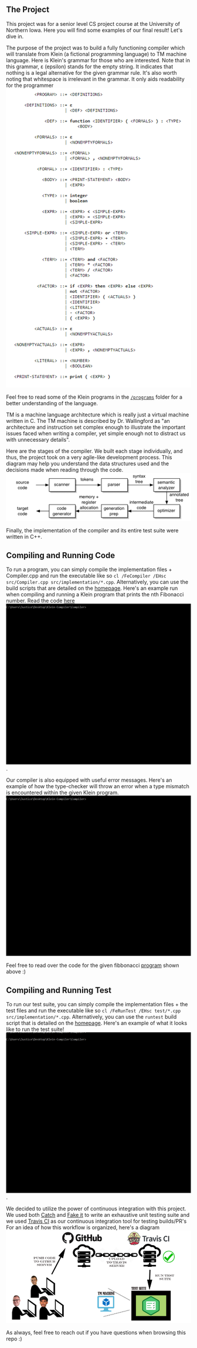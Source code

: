 ## The Project
This project was for a senior level CS project course at the University of Northern Iowa. Here you will find some examples of our final result! Let's dive in.

The purpose of the project was to build a fully functioning compiler which will translate from Klein (a fictional programming language) to TM machine language. Here is Klein's grammar for those who are interested. Note that in this grammar, ε (epsilon) stands for the empty string. It indicates that nothing is a legal alternative for the given grammar rule. It's also worth noting that whitespace is irrelevant in the grammar. It only aids readability for the programmer![language grammar](grammar.png)

Feel free to read some of the Klein programs in the [`/programs`](..//Compiler/programs) folder for a better understanding of the language.

TM is a machine language architecture which is really just a virtual machine written in C. The TM machine is described by Dr. Wallingford as "an architecture and instruction set complex enough to illustrate the important issues faced when writing a compiler, yet simple enough not to distract us with unnecessary details".

Here are the stages of the compiler. We built each stage individually, and thus, the project took on a very agile-like development process. This diagram may help you understand the data structures used and the decisions made when reading through the code. ![stages of the compiler](stages-of-compiler.png)

Finally, the implementation of the compiler and its entire test suite were written in C++.


## Compiling and Running Code
To run a program, you can simply compile the implementation files + Compiler.cpp and run the executable like so `cl /FeCompiler /EHsc src/Compiler.cpp src/implementation/*.cpp`. Alternatively, you can use the build scripts that are detailed on the [homepage](../README.md). Here's an example run when compiling and running a Klein program that prints the nth Fibonacci number. Read the code [here](fibonacci.kln)
![fibonacci run](fibonacci-run.gif).

Our compiler is also equipped with useful error messages. Here's an example of how the type-checker will throw an error when a type mismatch is encountered within the given Klein program. ![semantic errors](type-error.gif)

Feel free to read over the code for the given fibbonacci [program](fibonacci.kln) shown above :)


## Compiling and Running Test
To run our test suite, you can simply compile the implementation files + the test files and run the executable like so `cl /FeRunTest /EHsc test/*.cpp src/implementation/*.cpp`. Alternatively, you can use the `runtest` build script that is detailed on the [homepage](../README.md). Here's an example of what it looks like to run the test suite!
![fibonacci run](test-run.gif).

We decided to utilize the power of continuous integration with this project. We used both [Catch](https://github.com/catchorg/Catch2) and [Fake it](https://github.com/eranpeer/FakeIt) to write an exhaustive unit testing suite and we used [Travis CI](https://travis-ci.org/) as our continuous integration tool for testing builds/PR's For an idea of how this workflow is organized, here's a diagram ![Travis CI diagram](ci-diagram.jpg)

As always, feel free to reach out if you have questions when browsing this repo :)
